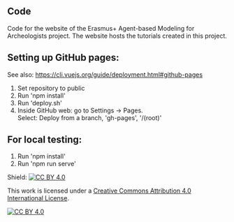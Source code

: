 ## Code
Code for the website of the Erasmus+ Agent-based Modeling for Archeologists project.
The website hosts the tutorials created in this project.

## Setting up GitHub pages:
See also: https://cli.vuejs.org/guide/deployment.html#github-pages

1. Set repository to public
2. Run 'npm install'
3. Run 'deploy.sh'
4. Inside GitHub web: go to Settings -> Pages.<br>
   Select: Deploy from a branch, 'gh-pages', '/(root)'

## For local testing:
1. Run 'npm install'
2. Run 'npm run serve'

Shield: [![CC BY 4.0][cc-by-shield]][cc-by]

This work is licensed under a
[Creative Commons Attribution 4.0 International License][cc-by].

[![CC BY 4.0][cc-by-image]][cc-by]

[cc-by]: http://creativecommons.org/licenses/by/4.0/
[cc-by-image]: https://i.creativecommons.org/l/by/4.0/88x31.png
[cc-by-shield]: https://img.shields.io/badge/License-CC%20BY%204.0-lightgrey.svg



